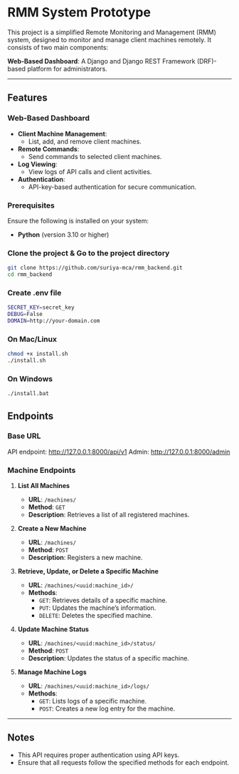 # RMM System Prototype

This project is a simplified Remote Monitoring and Management (RMM) system, designed to monitor and manage client machines remotely. It consists of two main components:

**Web-Based Dashboard**: A Django and Django REST Framework (DRF)-based platform for administrators.

---

## Features

### Web-Based Dashboard
- **Client Machine Management**:
  - List, add, and remove client machines.
- **Remote Commands**:
  - Send commands to selected client machines.
- **Log Viewing**:
  - View logs of API calls and client activities.
- **Authentication**:
  - API-key-based authentication for secure communication.

### Prerequisites

Ensure the following is installed on your system:

- **Python** (version 3.10 or higher)

### Clone the project & Go to the project directory

```bash
git clone https://github.com/suriya-mca/rmm_backend.git
cd rmm_backend
```

### Create .env file

```bash
SECRET_KEY=secret_key
DEBUG=False
DOMAIN=http://your-domain.com
```

### On Mac/Linux

```bash
chmod +x install.sh
./install.sh
```

### On Windows

```bash
./install.bat
```

## Endpoints

### Base URL

API endpoint: http://127.0.0.1:8000/api/v1
Admin: http://127.0.0.1:8000/admin

### Machine Endpoints

1. **List All Machines**
   - **URL**: `/machines/`
   - **Method**: `GET`
   - **Description**: Retrieves a list of all registered machines.

2. **Create a New Machine**
   - **URL**: `/machines/`
   - **Method**: `POST`
   - **Description**: Registers a new machine.

3. **Retrieve, Update, or Delete a Specific Machine**
   - **URL**: `/machines/<uuid:machine_id>/`
   - **Methods**: 
     - `GET`: Retrieves details of a specific machine.
     - `PUT`: Updates the machine’s information.
     - `DELETE`: Deletes the specified machine.

4. **Update Machine Status**
   - **URL**: `/machines/<uuid:machine_id>/status/`
   - **Method**: `POST`
   - **Description**: Updates the status of a specific machine.

5. **Manage Machine Logs**
   - **URL**: `/machines/<uuid:machine_id>/logs/`
   - **Methods**:
     - `GET`: Lists logs of a specific machine.
     - `POST`: Creates a new log entry for the machine.

---

## Notes

- This API requires proper authentication using API keys.
- Ensure that all requests follow the specified methods for each endpoint.